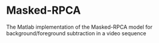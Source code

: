# Masked-RPCA
The Matlab implementation of the Masked-RPCA model for background/foreground subtraction in a video sequence
